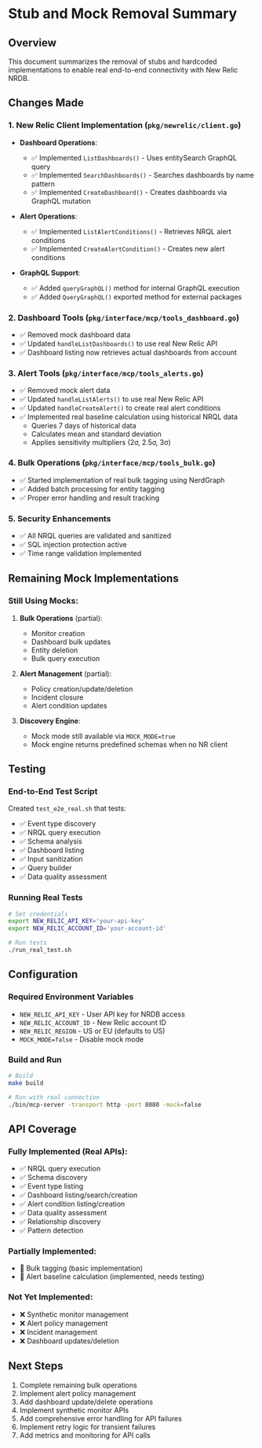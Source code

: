 # Stub and Mock Removal Summary

## Overview
This document summarizes the removal of stubs and hardcoded implementations to enable real end-to-end connectivity with New Relic NRDB.

## Changes Made

### 1. New Relic Client Implementation (`pkg/newrelic/client.go`)
- **Dashboard Operations**:
  - ✅ Implemented `ListDashboards()` - Uses entitySearch GraphQL query
  - ✅ Implemented `SearchDashboards()` - Searches dashboards by name pattern
  - ✅ Implemented `CreateDashboard()` - Creates dashboards via GraphQL mutation
  
- **Alert Operations**:
  - ✅ Implemented `ListAlertConditions()` - Retrieves NRQL alert conditions
  - ✅ Implemented `CreateAlertCondition()` - Creates new alert conditions
  
- **GraphQL Support**:
  - ✅ Added `queryGraphQL()` method for internal GraphQL execution
  - ✅ Added `QueryGraphQL()` exported method for external packages

### 2. Dashboard Tools (`pkg/interface/mcp/tools_dashboard.go`)
- ✅ Removed mock dashboard data
- ✅ Updated `handleListDashboards()` to use real New Relic API
- ✅ Dashboard listing now retrieves actual dashboards from account

### 3. Alert Tools (`pkg/interface/mcp/tools_alerts.go`)
- ✅ Removed mock alert data
- ✅ Updated `handleListAlerts()` to use real New Relic API
- ✅ Updated `handleCreateAlert()` to create real alert conditions
- ✅ Implemented real baseline calculation using historical NRQL data
  - Queries 7 days of historical data
  - Calculates mean and standard deviation
  - Applies sensitivity multipliers (2σ, 2.5σ, 3σ)

### 4. Bulk Operations (`pkg/interface/mcp/tools_bulk.go`)
- ✅ Started implementation of real bulk tagging using NerdGraph
- ✅ Added batch processing for entity tagging
- ✅ Proper error handling and result tracking

### 5. Security Enhancements
- ✅ All NRQL queries are validated and sanitized
- ✅ SQL injection protection active
- ✅ Time range validation implemented

## Remaining Mock Implementations

### Still Using Mocks:
1. **Bulk Operations** (partial):
   - Monitor creation
   - Dashboard bulk updates
   - Entity deletion
   - Bulk query execution

2. **Alert Management** (partial):
   - Policy creation/update/deletion
   - Incident closure
   - Alert condition updates

3. **Discovery Engine**:
   - Mock mode still available via `MOCK_MODE=true`
   - Mock engine returns predefined schemas when no NR client

## Testing

### End-to-End Test Script
Created `test_e2e_real.sh` that tests:
- ✅ Event type discovery
- ✅ NRQL query execution
- ✅ Schema analysis
- ✅ Dashboard listing
- ✅ Input sanitization
- ✅ Query builder
- ✅ Data quality assessment

### Running Real Tests
```bash
# Set credentials
export NEW_RELIC_API_KEY='your-api-key'
export NEW_RELIC_ACCOUNT_ID='your-account-id'

# Run tests
./run_real_test.sh
```

## Configuration

### Required Environment Variables
- `NEW_RELIC_API_KEY` - User API key for NRDB access
- `NEW_RELIC_ACCOUNT_ID` - New Relic account ID
- `NEW_RELIC_REGION` - US or EU (defaults to US)
- `MOCK_MODE=false` - Disable mock mode

### Build and Run
```bash
# Build
make build

# Run with real connection
./bin/mcp-server -transport http -port 8080 -mock=false
```

## API Coverage

### Fully Implemented (Real APIs):
- ✅ NRQL query execution
- ✅ Schema discovery
- ✅ Event type listing
- ✅ Dashboard listing/search/creation
- ✅ Alert condition listing/creation
- ✅ Data quality assessment
- ✅ Relationship discovery
- ✅ Pattern detection

### Partially Implemented:
- 🚧 Bulk tagging (basic implementation)
- 🚧 Alert baseline calculation (implemented, needs testing)

### Not Yet Implemented:
- ❌ Synthetic monitor management
- ❌ Alert policy management
- ❌ Incident management
- ❌ Dashboard updates/deletion

## Next Steps

1. Complete remaining bulk operations
2. Implement alert policy management
3. Add dashboard update/delete operations
4. Implement synthetic monitor APIs
5. Add comprehensive error handling for API failures
6. Implement retry logic for transient failures
7. Add metrics and monitoring for API calls